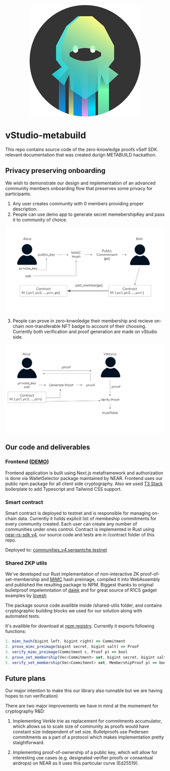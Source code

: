 <p align="center">
  <img src="images/logo.png" alt="Vself NinjaBlack"/>
</p>

# vStudio-metabuild

This repo contains source code of the zero-knowledge proofs vSelf SDK.  relevant documentation that was created durign METABUILD hackathon.

## Privacy preserving onboarding

We wish to demonstrate our design and implementation of an advanced community members onboarding flow that preserves some privacy for participants.

1. Any user creates community with 0 members providing proper description.
2. People can use demo app to generate secret memebershipKey and pass it to community of choice.

![image](images/add.png)

3. People can prove in zero-knwoledge their membership and recieve on-chain non-transferable NFT badge to account of their choosing. Currently both verification and proof generation are made on vStudio side.

![image](images/verify.png)

## Our code and deliverables

### Frontend ([DEMO](https://zkp-demo.web.app/))

Frontend application is built using Next.js metaframework and authorization is done via WalletSelector package maintained by NEAR. Frontend uses our public npm package for all
client side cryptography. Also we used [T3 Stack](https://github.com/t3-oss/create-t3-app) boilerplate to add Typescript and Tailwind
CSS support.

### Smart contract

Smart contract is deployed to testnet and is responsible for managing on-chain data. Currently it holds explicit list of membeship commitments for every community created. Each user can create any number of communities under ones control. Contract is implemented in Rust using [near-rs-sdk v4](https://github.com/near/near-sdk-rs), our source code and tests are in /contract folder of this repo.

Deployed to: [communities_v4.sergantche.testnet](https://explorer.testnet.near.org/accounts/communities_v4.sergantche.testnet)

### Shared ZKP utils

We've developed our Rust implementation of non-interactive ZK proof-of-set-membership and [MiMC](https://byt3bit.github.io/primesym/mimc/) hash preimage, compiled it into WebAssembly and published the resulting package to NPM. Biggest thanks to original bulletproof impelemntation of [dalek](https://github.com/zkcrypto/bulletproofs) and for great source of R1CS gadget examples by [lovesh](https://github.com/lovesh/bulletproofs-r1cs-gadgets)

The package source code availible inside /shared-utils folder, and contains cryptographic building blocks we used for our solution along with automated tests.

It's availible for download at [npm registry](https://www.npmjs.com/package/@vself_project/shared-utils). Currently it exports following functions:

```js
1. mimc_hash(bigint left, bigint right) => Commitment
2. prove_mimc_preimage(bigint secret, bigint salt) => Proof
3. verify_mimc_preimage(Commitment c, Proof p) => bool
4. prove_set_membership(Vec<Commitment> set, bigint secret, bigint salt) => MembershipProof
5. verify_set_membership(Vec<Commitment> set, MembershipProof p) => bool
```

## Future plans

Our major intention to make this our library also runnable but we are having hopes to run verification)

There are two major improvements we have in mind at the momement for cryptography R&D:

1. Implementing Verkle trie as replacement for commitments accumulator, which allows us to scale size of community as proofs would have constant size independent of set size. Bulletproofs use Pedersen commitments as a part of a protocol which makes implementation pretty staightforward.

2. Implementing proof-of-ownership of a public key, which will allow for interesting use cases (e.g. designated verifier proofs or consentual airdrops) on NEAR as it uses this particular curve (Ed25519).
